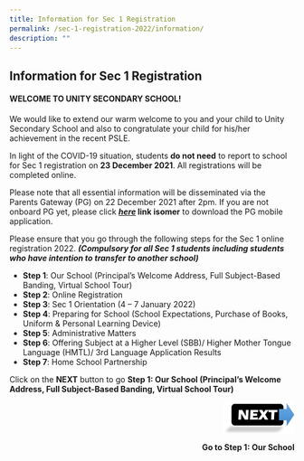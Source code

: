 ```yaml
---
title: Information for Sec 1 Registration
permalink: /sec-1-registration-2022/information/
description: ""
---
```

## Information for Sec 1 Registration

#### WELCOME TO UNITY SECONDARY SCHOOL!

We would like to extend our warm welcome to you and your child to Unity Secondary School and also to congratulate your child for his/her achievement in the recent PSLE.

In light of the COVID-19 situation, students **do not need** to report to school for Sec 1 registration on **23 December 2021**. All registrations will be completed online.

Please note that all essential information will be disseminated via the Parents Gateway (PG) on 22 December 2021 after 2pm. If you are not onboard PG yet, please click **_[here](https://unitysec.moe.edu.sg/unity-partners/parents/parents-resources/parents-gateway)_ link isomer** to download the PG mobile application.

Please ensure that you go through the following steps for the Sec 1 online registration 2022. _**(Compulsory for all Sec 1 students including students who have intention to transfer to another school)**_

*   **Step 1**: Our School (Principal’s Welcome Address, Full Subject-Based Banding, Virtual School Tour)
*   **Step 2**: Online Registration
*   **Step 3**: Sec 1 Orientation (4 – 7 January 2022)
*   **Step 4**: Preparing for School (School Expectations, Purchase of Books, Uniform & Personal Learning Device)
*   **Step 5**: Administrative Matters
*   **Step 6**: Offering Subject at a Higher Level (SBB)/ Higher Mother Tongue Language (HMTL)/ 3rd Language Application Results
*   **Step 7**: Home School Partnership

Click on the **NEXT** button to go **Step 1: Our School (****Principal’s Welcome Address, Full Subject-Based Banding, Virtual School Tour****)**

<p><a href="/sec-1-registration-2022/step1/">
<img style="width:25%" align=right src="/images/NEXT BUTTON 2.png">
</a></p><br clear=right>

<p align= right><b> Go to Step 1: Our School</b>